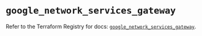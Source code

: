 # `google_network_services_gateway`

Refer to the Terraform Registry for docs: [`google_network_services_gateway`](https://registry.terraform.io/providers/hashicorp/google/6.35.0/docs/resources/network_services_gateway).
